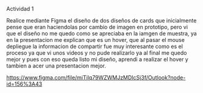 Actividad 1

Realice mediante Figma el diseño de dos diseños de cards que inicialmente pense que eran haciendolas por cambio de imagen en prototipo, pero vi que el diseño no me quedo como se apreciaba en la iamgen de muestra, ya en la presentacion me explican que es un hover, que al pasar el mouse depliegue la informacion de compartir fue muy interesante como es el proceso ya que vi unos videos y no pude realizarlo ya al final me quedo mejor y pues con eso queda listo mi diseño, aprendi a realizar el hover y tambien a acer una presentacion mejor.

https://www.figma.com/file/miTilq79WZWMJzMDIcSj3f/Outlook?node-id=156%3A43

